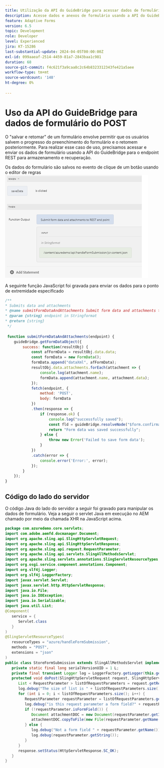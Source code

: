 ```yaml
---
title: Utilização da API do GuideBridge para acessar dados de formulário
description: Acesse dados e anexos de formulário usando a API do GuideBridge para um formulário adaptável baseado em um componente principal.
feature: Adaptive Forms
version: 6.5
topic: Development
role: Developer
level: Experienced
jira: KT-15286
last-substantial-update: 2024-04-05T00:00:00Z
exl-id: 099aaeaf-2514-4459-81a7-2843baa1c981
duration: 68
source-git-commit: f4c621f3a9caa8c2c64b8323312343fe421a5aee
workflow-type: tm+mt
source-wordcount: '148'
ht-degree: 0%

---
```


# Uso da API do GuideBridge para dados de formulário do POST

O &quot;salvar e retomar&quot; de um formulário envolve permitir que os usuários salvem o progresso do preenchimento do formulário e o retomem posteriormente.
Para realizar esse caso de uso, precisamos acessar e enviar os dados de formulário usando a API do GuideBridge para o endpoint REST para armazenamento e recuperação.

Os dados do formulário são salvos no evento de clique de um botão usando o editor de regras
![editor de regras](assets/rule-editor.png)

A seguinte função JavaScript foi gravada para enviar os dados para o ponto de extremidade especificado

```javascript
/**
* Submits data and attachments 
* @name submitFormDataAndAttachments Submit form data and attachments to REST end point
* @param {string} endpoint in Stringformat
* @return {string} 
 */
 
 function submitFormDataAndAttachments(endpoint) {
    guideBridge.getFormDataObject({
        success: function(resultObj) {
            const afFormData = resultObj.data.data;
            const formData = new FormData();
            formData.append("dataXml", afFormData);
            resultObj.data.attachments.forEach(attachment => {
                console.log(attachment.name);
                formData.append(attachment.name, attachment.data);
            });
            fetch(endpoint, {
                method: 'POST',
                body: formData
            })
            .then(response => {
                if (response.ok) {
                    console.log("successfully saved");
                    const fld = guideBridge.resolveNode("$form.confirmation");
                    return "Form data was saved successfully";
                } else {
                    throw new Error('Failed to save form data');
                }
            })
            .catch(error => {
                console.error('Error:', error);
            });
        }
    });
}
```



## Código do lado do servidor

O código Java do lado do servidor a seguir foi gravado para manipular os dados de formulário. Veja a seguir o servlet Java em execução no AEM chamado por meio da chamada XHR na JavaScript acima.

```java
package com.azuredemo.core.servlets;
import com.adobe.aemfd.docmanager.Document;
import org.apache.sling.api.SlingHttpServletRequest;
import org.apache.sling.api.SlingHttpServletResponse;
import org.apache.sling.api.request.RequestParameter;
import org.apache.sling.api.servlets.SlingAllMethodsServlet;
import org.apache.sling.servlets.annotations.SlingServletResourceTypes;
import org.osgi.service.component.annotations.Component;
import org.slf4j.Logger;
import org.slf4j.LoggerFactory;
import javax.servlet.Servlet;
import javax.servlet.http.HttpServletResponse;
import java.io.File;
import java.io.IOException;
import java.io.Serializable;
import java.util.List;
@Component(
   service = {
      Servlet.class
   }
)
@SlingServletResourceTypes(
   resourceTypes = "azure/handleFormSubmission",
   methods = "POST",
   extensions = "json"
)
public class StoreFormSubmission extends SlingAllMethodsServlet implements Serializable {
   private static final long serialVersionUID = 1 L;
   private final transient Logger log = LoggerFactory.getLogger(this.getClass());
   protected void doPost(SlingHttpServletRequest request, SlingHttpServletResponse response) throws IOException {
      List < RequestParameter > listOfRequestParameters = request.getRequestParameterList();
      log.debug("The size of list is " + listOfRequestParameters.size());
      for (int i = 0; i < listOfRequestParameters.size(); i++) {
         RequestParameter requestParameter = listOfRequestParameters.get(i);
         log.debug("is this request parameter a form field?" + requestParameter.isFormField());
         if (!requestParameter.isFormField()) {
            Document attachmentDOC = new Document(requestParameter.getInputStream());
            attachmentDOC.copyToFile(new File(requestParameter.getName()));
         } else {
            log.debug("Not a form field " + requestParameter.getName());
            log.debug(requestParameter.getString());
         }
      }
      response.setStatus(HttpServletResponse.SC_OK);
   }
}
```
